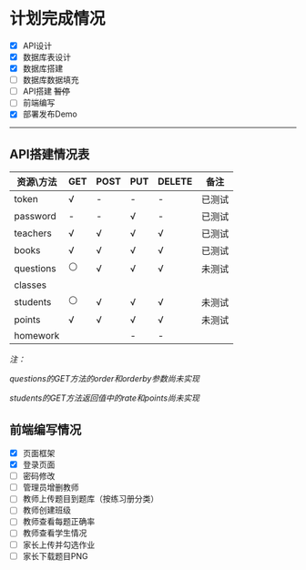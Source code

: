 # 计划完成情况

- [x] API设计
- [x] 数据库表设计
- [x] 数据库搭建
- [ ] 数据库数据填充
- [ ] API搭建 ~~暂停~~
- [ ] 前端编写
- [x] 部署发布Demo

---

## API搭建情况表

| 资源\方法     | GET | POST | PUT | DELETE | 备注  |
| --------- | --- | ---- | --- | ------ | --- |
| token     | √   | -    | -   | -      | 已测试 |
| password  | -   | -    | √   | -      | 已测试 |
| teachers  | √   | √    | √   | √      | 已测试 |
| books     | √   | √    | √   | √      | 已测试 |
| questions | ⚪   | √    | √   | √      | 未测试 |
| classes   |     |      |     |        |     |
| students  | ⚪   | √    | √   | √      | 未测试 |
| points    | √   | √    | √   | √      | 未测试 |
| homework  |     |      | -   | -      |     |

*注：*

*questions的GET方法的order和orderby参数尚未实现*

*students的GET方法返回值中的rate和points尚未实现*

## 前端编写情况

- [x] 页面框架
- [x] 登录页面
- [ ] 密码修改
- [ ] 管理员增删教师
- [ ] 教师上传题目到题库（按练习册分类）
- [ ] 教师创建班级
- [ ] 教师查看每题正确率
- [ ] 教师查看学生情况
- [ ] 家长上传并勾选作业
- [ ] 家长下载题目PNG
